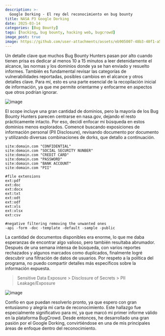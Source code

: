 ```yaml
---
description: >-
  Google Dorking - El rey del reconocimiento en bug bounty
title: NASA P3 Google Dorking
date: 2025-03-14
categories: [Bug Bounty]
tags: [hacking, bug bounty, hacking web, bugcrowd]
image_post: true
image: https://github.com/user-attachments/assets/eb905007-48b3-40f1-a566-8fe354dfc2ae
---
```


Un detalle clave que muchos Bug Bounty Hunters pasan por alto cuando tienen prisa es dedicar al menos 10 a 15 minutos a leer detenidamente el alcance, las normas y los dominios donde ya se han enviado y resuelto informes. También es fundamental revisar las categorías de vulnerabilidades reportadas, posibles cambios en el alcance y otros detalles clave. Para mí, esto es una parte esencial de la recopilación inicial de información, ya que me permite orientarme y enfocarme en aspectos que otros podrían ignorar.

![image](https://github.com/user-attachments/assets/6eb7cd58-d791-4004-aeb9-6a2581eb0cb3)

El scope incluye una gran cantidad de dominios, pero la mayoría de los Bug Bounty Hunters parecen centrarse en nasa.gov, dejando el resto prácticamente intacto. Por eso, decidí enfocar mi búsqueda en estos dominios menos explorados. Comencé buscando exposiciones de información personal (PII Disclosure), revisando documento por documento y utilizando diversas combinaciones de dorks, que detallo a continuación.

```
site:domain.com "CONFIDENTIAL"
site:domain.com "SOCIAL SECURITY NUNBER"
site:domain.com "CREDIT CARD"
site:domain.com "PASSWORD"
site:domain.com "BANK ACCOUNT"
site:domain.com "PII"

#file extensions
ext:pdf
ext:doc
ext:docx
ext:txt
ext:odt
ext:odf
ext:xls
ext:xlsx
ext:csv

#negative filtering removing the unwanted ones
-api -form -doc -template -default -sample -public
```

La cantidad de documentos disponibles era enorme, lo que me daba esperanzas de encontrar algo valioso, pero también resultaba abrumador. Después de una semana intensa de búsqueda, con varios reportes rechazados y algunos marcados como duplicados, finalmente logré descubrir una filtración de datos de usuarios. Por respeto a la política del programa, no puedo compartir detalles más específicos sobre la información expuesta.

> Sensitive Data Exposure > Disclosure of Secrets > PII Leakage/Exposure

![image](https://github.com/user-attachments/assets/e9bbf68a-3413-4303-b258-081b4e7c250a)

Confío en que puedan resolverlo pronto, ya que espero con gran entusiasmo y alegría mi carta de reconocimiento. Este hallazgo fue especialmente significativo para mí, ya que marcó mi primer informe válido en la plataforma BugCrowd. Desde entonces, he desarrollado una gran pasión por el Google Dorking, convirtiéndose en una de mis principales áreas de enfoque dentro del reconocimiento.
